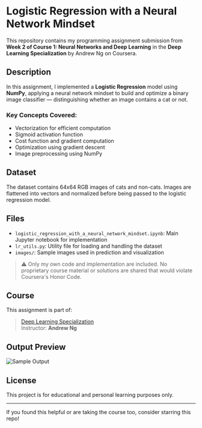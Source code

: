 # Logistic Regression with a Neural Network Mindset 

This repository contains my programming assignment submission from **Week 2 of Course 1: Neural Networks and Deep Learning** in the **Deep Learning Specialization** by Andrew Ng on Coursera.

##  Description

In this assignment, I implemented a **Logistic Regression** model using **NumPy**, applying a neural network mindset to build and optimize a binary image classifier — distinguishing whether an image contains a cat or not.

### Key Concepts Covered:
- Vectorization for efficient computation
- Sigmoid activation function
- Cost function and gradient computation
- Optimization using gradient descent
- Image preprocessing using NumPy

##  Dataset

The dataset contains 64x64 RGB images of cats and non-cats. Images are flattened into vectors and normalized before being passed to the logistic regression model.

##  Files

- `logistic_regression_with_a_neural_network_mindset.ipynb`: Main Jupyter notebook for implementation
- `lr_utils.py`: Utility file for loading and handling the dataset
- `images/`: Sample images used in prediction and visualization

> ⚠️ Only my own code and implementation are included. No proprietary course material or solutions are shared that would violate Coursera's Honor Code.

##  Course

This assignment is part of:
> [Deep Learning Specialization](https://www.coursera.org/specializations/deep-learning)  
> Instructor: **Andrew Ng**

##  Output Preview

![Sample Output](images/cat-prediction.png)

##  License

This project is for educational and personal learning purposes only.

---

 If you found this helpful or are taking the course too, consider starring this repo!
